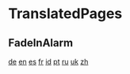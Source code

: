 TranslatedPages
===============

FadeInAlarm
---------------
[de](TranslatedPages/FadeInAlarm/translated_de.html)
[en](TranslatedPages/FadeInAlarm/translated_en.html)
[es](TranslatedPages/FadeInAlarm/translated_es.html)
[fr](TranslatedPages/FadeInAlarm/translated_fr.html)
[id](TranslatedPages/FadeInAlarm/translated_id.html)
[pt](TranslatedPages/FadeInAlarm/translated_pt.html)
[ru](TranslatedPages/FadeInAlarm/translated_ru.html)
[uk](TranslatedPages/FadeInAlarm/translated_uk.html)
[zh](TranslatedPages/FadeInAlarm/translated_zh.html)
